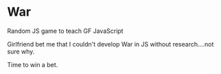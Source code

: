 # War
Random JS game to teach GF JavaScript

Girlfriend bet me that I couldn't develop War in JS without research....not sure why.

Time to win a bet. 
